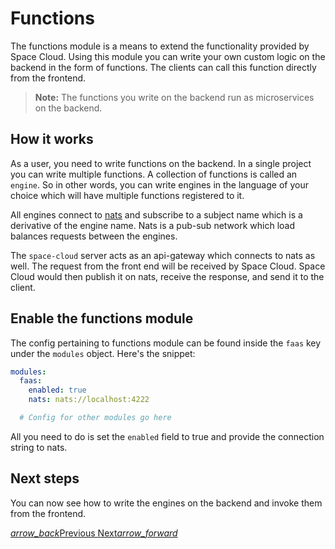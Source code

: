 # Functions

The functions module is a means to extend the functionality provided by Space Cloud. Using this module you can write your own custom logic on the backend in the form of functions. The clients can call this function directly from the frontend.

> **Note:** The functions you write on the backend run as microservices on the backend.

## How it works

As a user, you need to write functions on the backend. In a single project you can write multiple functions. A collection of functions is called an `engine`. So in other words, you can write engines in the language of your choice which will have multiple functions registered to it.

All engines connect to [nats](https://nats.io) and subscribe to a subject name which is a derivative of the engine name. Nats is a pub-sub network which load balances requests between the engines.

The `space-cloud` server acts as an api-gateway which connects to nats as well. The request from the front end will be received by Space Cloud. Space Cloud would then publish it on nats, receive the response, and send it to the client.

## Enable the functions module

The config pertaining to functions module can be found inside the `faas` key under the `modules` object. Here's the snippet:

```yaml
modules:
  faas:
    enabled: true
    nats: nats://localhost:4222

  # Config for other modules go here
```

All you need to do is set the `enabled` field to true and provide the connection string to nats.

## Next steps

You can now see how to write the engines on the backend and invoke them from the frontend.

<div class="btns-wrapper">
  <a href="/docs/file-storage/overview" class="waves-effect waves-light btn primary-btn-border btn-small">
    <i class="material-icons btn-with-icon">arrow_back</i>Previous
  </a>
  <a href="/docs/functions/engine" class="waves-effect waves-light btn primary-btn-fill btn-small">
    Next<i class="material-icons btn-with-icon">arrow_forward</i>
  </a>
</div>